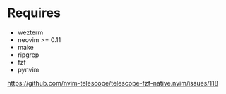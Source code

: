Requires
========
- wezterm
- neovim >= 0.11
- make
- ripgrep
- fzf
- pynvim

https://github.com/nvim-telescope/telescope-fzf-native.nvim/issues/118
